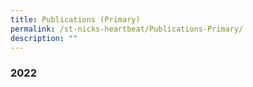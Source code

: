 ```yaml
---
title: Publications (Primary)
permalink: /st-nicks-heartbeat/Publications-Primary/
description: ""
---
```

### 2022 